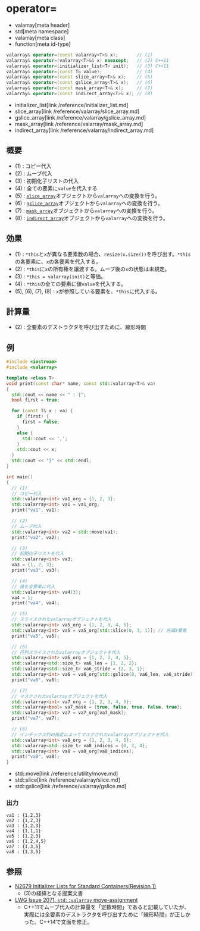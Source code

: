 # operator=
* valarray[meta header]
* std[meta namespace]
* valarray[meta class]
* function[meta id-type]

```cpp
valarray& operator=(const valarray<T>& x);       // (1)
valarray& operator=(valarray<T>&& x) noexcept;   // (2) C++11
valarray& operator=(initializer_list<T> init);   // (3) C++11
valarray& operator=(const T& value);             // (4)
valarray& operator=(const slice_array<T>& x);    // (5)
valarray& operator=(const gslice_array<T>& x);   // (6)
valarray& operator=(const mask_array<T>& x);     // (7)
valarray& operator=(const indirect_array<T>& x); // (8)
```
* initializer_list[link /reference/initializer_list.md]
* slice_array[link /reference/valarray/slice_array.md]
* gslice_array[link /reference/valarray/gslice_array.md]
* mask_array[link /reference/valarray/mask_array.md]
* indirect_array[link /reference/valarray/indirect_array.md]

## 概要
- (1) : コピー代入
- (2) : ムーブ代入
- (3) : 初期化子リストの代入
- (4) : 全ての要素に`value`を代入する
- (5) : [`slice_array`](/reference/valarray/slice_array.md)オブジェクトから`valarray`への変換を行う。
- (6) : [`gslice_array`](/reference/valarray/gslice_array.md)オブジェクトから`valarray`への変換を行う。
- (7) : [`mask_array`](/reference/valarray/mask_array.md)オブジェクトから`valarray`への変換を行う。
- (8) : [`indirect_array`](/reference/valarray/indirect_array.md)オブジェクトから`valarray`への変換を行う。



## 効果
- (1) : `*this`と`x`が異なる要素数の場合、`resize(x.size())`を呼び出す。`*this`の各要素に、`x`の各要素を代入する。
- (2) : `*this`に`x`の所有権を譲渡する。ムーブ後の`x`の状態は未規定。
- (3) : `*this = valarray(init)`と等価。
- (4) : `*this`の全ての要素に値`value`を代入する。
- (5), (6), (7), (8) : `x`が参照している要素を、`*this`に代入する。


## 計算量
- (2) : 全要素のデストラクタを呼び出すために、線形時間


## 例
```cpp example
#include <iostream>
#include <valarray>

template <class T>
void print(const char* name, const std::valarray<T>& va)
{
  std::cout << name << " : {";
  bool first = true;

  for (const T& x : va) {
    if (first) {
      first = false;
    }
    else {
      std::cout << ',';
    }
    std::cout << x;
  }
  std::cout << "}" << std::endl;
}

int main()
{
  // (1)
  // コピー代入
  std::valarray<int> va1_org = {1, 2, 3};
  std::valarray<int> va1 = va1_org;
  print("va1", va1);

  // (2)
  // ムーブ代入
  std::valarray<int> va2 = std::move(va1);
  print("va2", va2);

  // (3)
  // 初期化子リストを代入
  std::valarray<int> va3;
  va3 = {1, 2, 3};
  print("va3", va3);

  // (4)
  // 値を全要素に代入
  std::valarray<int> va4(3);
  va4 = 1;
  print("va4", va4);

  // (5)
  // スライスされたvalarrayオブジェクトを代入
  std::valarray<int> va5_org = {1, 2, 3, 4, 5};
  std::valarray<int> va5 = va5_org[std::slice(0, 3, 1)]; // 先頭3要素
  print("va5", va5);

  // (6)
  // 行列スライスされたvalarrayオブジェクトを代入
  std::valarray<int> va6_org = {1, 2, 3, 4, 5};
  std::valarray<std::size_t> va6_len = {1, 2, 2};
  std::valarray<std::size_t> va6_stride = {2, 3, 1};
  std::valarray<int> va6 = va6_org[std::gslice(0, va6_len, va6_stride)];
  print("va6", va6);

  // (7)
  // マスクされたvalarrayオブジェクトを代入
  std::valarray<int> va7_org = {1, 2, 3, 4, 5};
  std::valarray<bool> va7_mask = {true, false, true, false, true};
  std::valarray<int> va7 = va7_org[va7_mask];
  print("va7", va7);

  // (8)
  // インデックス列の指定によってマスクされたvalarrayオブジェクトを代入
  std::valarray<int> va8_org = {1, 2, 3, 4, 5};
  std::valarray<std::size_t> va8_indices = {0, 2, 4};
  std::valarray<int> va8 = va8_org[va8_indices];
  print("va8", va8);
}
```
* std::move[link /reference/utility/move.md]
* std::slice[link /reference/valarray/slice.md]
* std::gslice[link /reference/valarray/gslice.md]

### 出力
```
va1 : {1,2,3}
va2 : {1,2,3}
va3 : {1,2,3}
va4 : {1,1,1}
va5 : {1,2,3}
va6 : {1,2,4,5}
va7 : {1,3,5}
va8 : {1,3,5}
```

## 参照
- [N2679 Initializer Lists for Standard Containers(Revision 1)](http://www.open-std.org/jtc1/sc22/wg21/docs/papers/2008/n2679.pdf)
    - (3)の経緯となる提案文書
- [LWG Issue 2071. `std::valarray` move-assignment](http://www.open-std.org/jtc1/sc22/wg21/docs/lwg-defects.html#2071)
    - C++11でムーブ代入の計算量を「定数時間」であると記載していたが、実際には全要素のデストラクタを呼び出すために「線形時間」が正しかった。C++14で文面を修正。


